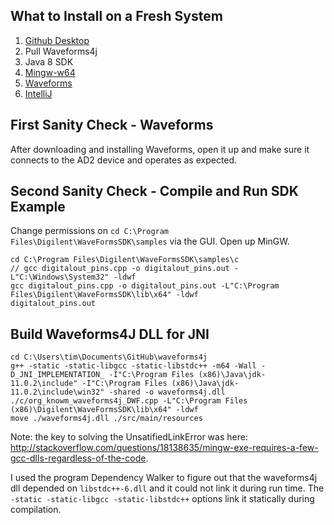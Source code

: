 ## What to Install on a Fresh System

1. [Github Desktop](https://desktop.github.com/)
1. Pull Waveforms4j
1. Java 8 SDK
1. [Mingw-w64](https://sourceforge.net/projects/mingw-w64/)
1. [Waveforms](https://reference.digilentinc.com/reference/software/waveforms/waveforms-3/start)
1. [IntelliJ](https://www.jetbrains.com/idea/download/index.html#section=windows)

## First Sanity Check - Waveforms

After downloading and installing Waveforms, open it up and make sure it connects to the AD2 device and operates as expected.

## Second Sanity Check - Compile and Run SDK Example

Change permissions on `cd C:\Program Files\Digilent\WaveFormsSDK\samples` via the GUI.
Open up MinGW.

    cd C:\Program Files\Digilent\WaveFormsSDK\samples\c
    // gcc digitalout_pins.cpp -o digitalout_pins.out -L"C:\Windows\System32" -ldwf
    gcc digitalout_pins.cpp -o digitalout_pins.out -L"C:\Program Files\Digilent\WaveFormsSDK\lib\x64" -ldwf
    digitalout_pins.out

## Build Waveforms4J DLL for JNI

	cd C:\Users\tim\Documents\GitHub\waveforms4j
	g++ -static -static-libgcc -static-libstdc++ -m64 -Wall -D_JNI_IMPLEMENTATION_ -I"C:\Program Files (x86)\Java\jdk-11.0.2\include" -I"C:\Program Files (x86)\Java\jdk-11.0.2\include\win32" -shared -o waveforms4j.dll ./c/org_knowm_waveforms4j_DWF.cpp -L"C:\Program Files (x86)\Digilent\WaveFormsSDK\lib\x64" -ldwf
    move ./waveforms4j.dll ./src/main/resources

Note: the key to solving the UnsatifiedLinkError was here: <http://stackoverflow.com/questions/18138635/mingw-exe-requires-a-few-gcc-dlls-regardless-of-the-code>.

I used the program Dependency Walker to figure out that the waveforms4j dll depended on `libstdc++-6.dll` and it could not link it during run time. The `-static -static-libgcc -static-libstdc++` options link it statically during compilation.
